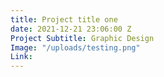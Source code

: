 ```yaml
---
title: Project title one
date: 2021-12-21 23:06:00 Z
Project Subtitle: Graphic Design
Image: "/uploads/testing.png"
Link: 
---
```


